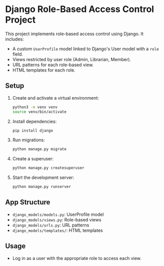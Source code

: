 # Django Role-Based Access Control Project

This project implements role-based access control using Django. It includes:
- A custom `UserProfile` model linked to Django's User model with a `role` field.
- Views restricted by user role (Admin, Librarian, Member).
- URL patterns for each role-based view.
- HTML templates for each role.

## Setup
1. Create and activate a virtual environment:
   ```sh
   python3 -m venv venv
   source venv/bin/activate
   ```
2. Install dependencies:
   ```sh
   pip install django
   ```
3. Run migrations:
   ```sh
   python manage.py migrate
   ```
4. Create a superuser:
   ```sh
   python manage.py createsuperuser
   ```
5. Start the development server:
   ```sh
   python manage.py runserver
   ```

## App Structure
- `django_models/models.py`: UserProfile model
- `django_models/views.py`: Role-based views
- `django_models/urls.py`: URL patterns
- `django_models/templates/`: HTML templates

## Usage
- Log in as a user with the appropriate role to access each view.
